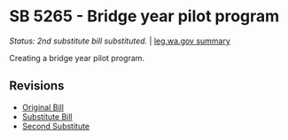 # SB 5265 - Bridge year pilot program
*Status: 2nd substitute bill substituted.* | [leg.wa.gov summary](https://app.leg.wa.gov/billsummary?BillNumber=5265&Year=2021)

Creating a bridge year pilot program.

## Revisions
* [Original Bill](1/)
* [Substitute Bill](S/)
* [Second Substitute](S2/)